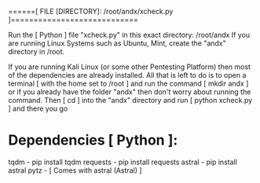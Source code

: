 
======[ FILE [DIRECTORY]: /root/andx/xcheck.py ]============================

Run the [ Python ] file "xcheck.py" in this exact directory: /root/andx
If you are running Linux Systems such as Ubuntu, Mint, create the "andx" directory in /root.

If you are running Kali Linux (or some other Pentesting Platform) then most of the dependencies are already installed. All that is left to do is to open a terminal [ with the home set to /root ] and run the command [ mkdir andx ] or if you already have the folder "andx" then don't worry about running the command. Then [ cd ] into the "andx" directory and run [ python xcheck.py ] and there you go

Dependencies [ Python ]:
========================
tqdm  -      pip install tqdm
requests  -  pip install requests
astral  -    pip install astral
pytz  -      [ Comes with astral (Astral) ]
